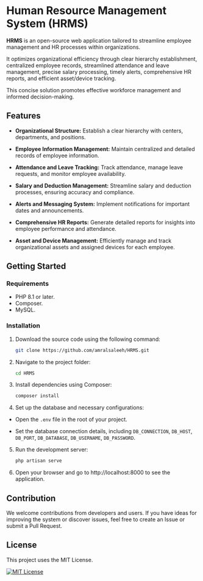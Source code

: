 # Human Resource Management System (HRMS)

**HRMS** is an open-source web application tailored to streamline employee management and HR processes within organizations.

It optimizes organizational efficiency through clear hierarchy establishment, centralized employee records, streamlined attendance and leave management, precise salary processing, timely alerts, comprehensive HR reports, and efficient asset/device tracking.

This concise solution promotes effective workforce management and informed decision-making.

## Features

- **Organizational Structure:** Establish a clear hierarchy with centers, departments, and positions.

- **Employee Information Management:** Maintain centralized and detailed records of employee information.

- **Attendance and Leave Tracking:** Track attendance, manage leave requests, and monitor employee availability.

- **Salary and Deduction Management:** Streamline salary and deduction processes, ensuring accuracy and compliance.

- **Alerts and Messaging System:** Implement notifications for important dates and announcements.

- **Comprehensive HR Reports:** Generate detailed reports for insights into employee performance and attendance.

- **Asset and Device Management:** Efficiently manage and track organizational assets and assigned devices for each employee.

## Getting Started

### Requirements
- PHP 8.1 or later.
- Composer.
- MySQL.

### Installation

1. Download the source code using the following command:

   ```bash
   git clone https://github.com/amralsaleeh/HRMS.git

2. Navigate to the project folder:
    ```bash
    cd HRMS

3. Install dependencies using Composer:
    ```bash
    composer install
4. Set up the database and necessary configurations:
- Open the `.env` file in the root of your project.

- Set the database connection details, including `DB_CONNECTION`, `DB_HOST`, `DB_PORT`, `DB_DATABASE`, `DB_USERNAME`, `DB_PASSWORD`.

5. Run the development server:
    ```bash
    php artisan serve

6. Open your browser and go to http://localhost:8000 to see the application.

## Contribution
We welcome contributions from developers and users. If you have ideas for improving the system or discover issues, feel free to create an Issue or submit a Pull Request.

## License
This project uses the MIT License.

[![MIT License](https://img.shields.io/badge/License-MIT-green.svg)](https://choosealicense.com/licenses/mit/)
